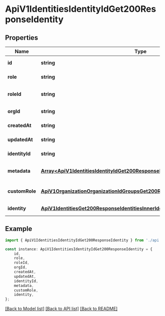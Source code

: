 # ApiV1IdentitiesIdentityIdGet200ResponseIdentity


## Properties

Name | Type | Description | Notes
------------ | ------------- | ------------- | -------------
**id** | **string** |  | [default to undefined]
**role** | **string** |  | [default to undefined]
**roleId** | **string** |  | [optional] [default to undefined]
**orgId** | **string** |  | [default to undefined]
**createdAt** | **string** |  | [default to undefined]
**updatedAt** | **string** |  | [default to undefined]
**identityId** | **string** |  | [default to undefined]
**metadata** | [**Array&lt;ApiV1IdentitiesIdentityIdGet200ResponseIdentityMetadataInner&gt;**](ApiV1IdentitiesIdentityIdGet200ResponseIdentityMetadataInner.md) |  | [optional] [default to undefined]
**customRole** | [**ApiV1OrganizationOrganizationIdGroupsGet200ResponseGroupsInnerCustomRole**](ApiV1OrganizationOrganizationIdGroupsGet200ResponseGroupsInnerCustomRole.md) |  | [optional] [default to undefined]
**identity** | [**ApiV1IdentitiesGet200ResponseIdentitiesInnerIdentity**](ApiV1IdentitiesGet200ResponseIdentitiesInnerIdentity.md) |  | [default to undefined]

## Example

```typescript
import { ApiV1IdentitiesIdentityIdGet200ResponseIdentity } from './api';

const instance: ApiV1IdentitiesIdentityIdGet200ResponseIdentity = {
    id,
    role,
    roleId,
    orgId,
    createdAt,
    updatedAt,
    identityId,
    metadata,
    customRole,
    identity,
};
```

[[Back to Model list]](../README.md#documentation-for-models) [[Back to API list]](../README.md#documentation-for-api-endpoints) [[Back to README]](../README.md)

